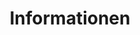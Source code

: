 ---
layout: overview.njk
tags: level3
key: components-maps_de
title: Informationen
alternativetitle: Informationen Maps
parent: maps_de
order: 3
componentbrowser: true
subset: 2
---